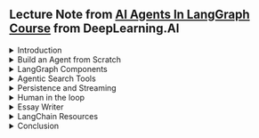 ## Lecture Note from [AI Agents In LangGraph Course](https://www.deeplearning.ai/short-courses/ai-agents-in-langgraph/?fbclid=IwZXh0bgNhZW0CMTAAAR1OAuQRQN9udwT1SR4wpBO0W90bnM45ofAeOwezLPyiRcSK3foTgrRs-2s_aem_AareDshNT8DFgmbXn6CAe4ARsEby1Ag0p1quU_AdTWoReIYX9u1pPeUHPE_VHOPPav1-4I8mJ-i0hrkmCYKjKWNv) from DeepLearning.AI


<details><summary>Introduction</summary> 
  <br>
Agentic workflow that LangChain support via LangGraph (a cyclical graph define agents and their behaviors)

![Alt text](https://github.com/RadchaneepornC/LargeLanguageModels/blob/main/AI_Agents_In_LangGraph/image/CyclicGraph.png)

- [ReAct](https://arxiv.org/pdf/2210.03629): Reasoning and action
- [SELF-REFINE](https://arxiv.org/pdf/2303.17651): iterative refinement that we were talking about
- [AlphaCodium](https://arxiv.org/pdf/2401.08500): alpha coing creating coding agent using flow engineering


</details>

<details><summary>
Build an Agent from Scratch
  
</summary>




</details>

<details><summary>
LangGraph Components
</summary>

</details>

<details><summary>
Agentic Search Tools
</summary>
<br>
This topic is about the capabilities of agentic search and how to use it.
</details>

<details><summary>
Persistence and Streaming
</summary>
<br>
This topics is about two additional capability that are helpful when building agents
  
- Human input: this allows you to guide an agent at critical points
- Persistence: the ability to store the current state of information so that we can return to it later, which great for debugging an agent and productionalizing them

</details>


<details><summary>
Human in the loop
</summary>

</details>

<details><summary>
Essay Writer
</summary>

</details>

<details><summary>
LangChain Resources
</summary></details>

<details><summary>
Conclusion
</summary></details>
